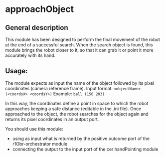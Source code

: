 # approachObject

## General description
This module has been designed to perform the final movement of the robot at the end of a successful search.
When the search object is found, this module brings the robot closer to it, so that it can grab it or point it more accurately with its hand.

## Usage:
The module expects as input the name of the object followed by its pixel coordinates (camera reference frame).
Input format:   `<objectName> (<coordsX> <coordsY>)`
Example:        `ball (156 203)`

In this way, the coordinates define a point in space to which the robot approaches keeping a safe distance (editable in the .ini file).
Once approached to the object, the robot searches for the object again and returns its pixel coordinates in an output port.

You should use this module:
- using as input what is returned by the positive outcome port of the r1Obr-orchestrator module
- connecting the output to the input port of the cer handPointing module

